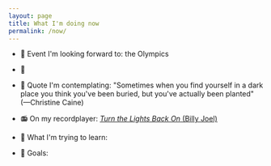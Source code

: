 ```yaml
---
layout: page
title: What I'm doing now
permalink: /now/
---
```


- 📆 Event I'm looking forward to: the Olympics


- 📆 <div id="dailyEvent"></div>
- 📝 Quote I'm contemplating: "Sometimes when you find yourself in a dark place you think you've been buried, but you've actually been planted" (—Christine Caine)
- 📻 On my recordplayer: [*Turn the Lights Back On* (Billy Joel)](https://youtu.be/UOf6CMbHPuA?si=rd4JhAFLgUZxNWlm)
- 🌱 What I'm trying to learn: 
- 🎯 Goals: 

<script>
  const dailyEvents = {{ site.data.daily_events | jsonify }};

  function displayDailyEvent() {
    // Create a formatter for Pacific Time
    const pacificFormatter = new Intl.DateTimeFormat('en-US', {
      timeZone: 'America/Los_Angeles',
      month: '2-digit',
      day: '2-digit'
    });

    // Get the current date in Pacific Time
    const pacificNow = new Date().toLocaleString('en-US', { timeZone: 'America/Los_Angeles' });
    const pacificDate = new Date(pacificNow);
    
    // Format the date as MM-DD
    const todayDate = pacificFormatter.format(pacificDate);

    const todayEvent = dailyEvents.find(e => e.date === todayDate);

    const eventDiv = document.getElementById('dailyEvent');
    if (todayEvent) {
      eventDiv.innerHTML = `<p>Today's event: ${todayEvent.event}</p>`;
    } else {
      eventDiv.innerHTML = ''; // Clear the div if there's no event today
    }

    // For debugging: display Pacific Time
    console.log('Current Pacific Time:', pacificDate.toLocaleString('en-US', { timeZone: 'America/Los_Angeles' }));
  }

  document.addEventListener('DOMContentLoaded', displayDailyEvent);
</script>
